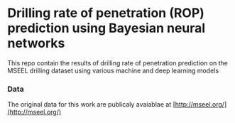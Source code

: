 # Drilling rate of penetration (ROP) prediction using Bayesian neural networks
This repo contain the results of drilling rate of penetration prediction on the MSEEL drilling dataset using various machine and deep learning models

### Data 
The original data for this work are publicaly avaiablae at [http://mseel.org/](http://mseel.org/)

